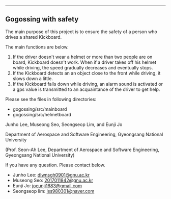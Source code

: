 ------------------------------------------------------------------------------------------------------------------------------------------------------------
Gogossing with safety
------------------------------------------------------------------------------------------------------------------------------------------------------------

The main purpose of this project is to ensure the safety of a person who drives a shared Kickboard. 

The main functions are below.
1) If the driver doesn't wear a helmet or more than two people are on board, Kickboard doesn't work. When if a driver takes off his helmet while driving, the speed gradually decreases and eventually stops.
2) If the Kickboard detects an an object close to the front while driving, it slows down a little.
3) If the Kickboard falls down while driving, an alarm sound is activated or a gps value is transmitted to an acquaintance of the driver to get help.

Please see the files in following directories:
  - gogossing/src/mainboard
  - gogossing/src/helmetboard


Junho Lee, Museong Seo, Seongseop Lim, and Eunji Jo 

Department of Aerospace and Software Engineering, Gyeongsang National University

(Prof. Seon-Ah Lee, Department of Aerospace and Software Engineering, Gyeongsang National University)

If you have any question. Please contact below. 
- Junho Lee: dlwnsgh0901@gnu.ac.kr
- Museong Seo: 2017011842@gnu.ac.kr
- Eunji Jo: joeunji1683@gmail.com
- Seongseop lim: lss980301@naver.com

